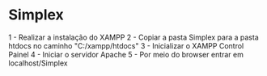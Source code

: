 # Simplex
1 - Realizar a instalação do XAMPP
2 - Copiar a pasta Simplex para a pasta htdocs no caminho "C:/xampp/htdocs"
3 - Inicializar o XAMPP Control Painel
4 - Iniciar o servidor Apache
5 - Por meio do browser entrar em localhost/Simplex